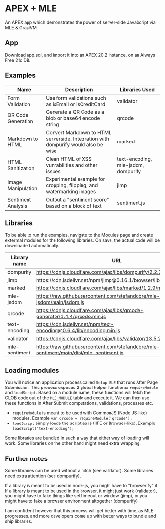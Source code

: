 # APEX + MLE
An APEX app which demonstrates the power of server-side JavaScript via MLE &amp; GraalVM

## App

Download app.sql, and import it into an APEX 20.2 instance, on an Always Free 21c DB.

## Examples

| Name | Description | Libraries Used |
| --- | --- | --- |
| Form Validation | Use form validations such as isEmail or isCreditCard | validator |
| QR Code Generation | Generate a QR Code as a blob or base64 encode string | qrcode |
| Markdown to HTML | Convert Markdown to HTML serverside. Integration with dompurify would also be wise | marked |
| HTML Sanitization | Clean HTML of XSS vunrabilities and other issues | text-encoding, mle-jsdom, dompurify |
| Image Manipulation | Experimental example for cropping, flipping, and watermarking images | jimp |
| Sentiment Analysis | Output a "sentiment score" based on a block of text | sentiment.js |

## Libraries

To be able to run the examples, navigate to the Modules page and create extermal modules for the following libraries.
On save, the actual code will be downloaded automatically.

| Library name | URL |
| --- | --- |
| dompurify | https://cdnjs.cloudflare.com/ajax/libs/dompurify/2.2.7/purify.min.js |
| jimp | https://cdn.jsdelivr.net/npm/jimp@0.16.1/browser/lib/jimp.js |
| marked | https://cdnjs.cloudflare.com/ajax/libs/marked/1.2.9/marked.min.js |
| mle-jsdom | https://raw.githubusercontent.com/stefandobre/mle-jsdom/main/jsdom.js |
| qrcode | https://cdnjs.cloudflare.com/ajax/libs/qrcode-generator/1.4.4/qrcode.min.js |
| text-encoding | https://cdn.jsdelivr.net/npm/text-encoding@0.6.4/lib/encoding.min.js |
| validator | https://cdnjs.cloudflare.com/ajax/libs/validator/13.5.2/validator.min.js |
| mle-sentiment | https://raw.githubusercontent.com/stefandobre/mle-sentiment/main/dist/mle-sentiment.js |

## Loading modules

You will notice an application process called `Setup MLE` that runs After Page Submission. This process exposes 2 global helper functions: `requireModule` and `loadScript`. Based on a module name, these functions will fetch the CLOB code out of the `MLE_MODULE` table and execute it. We can then use these functions in After Submit computations, validations, processes etc.

- `requireModule` is meant to be used with CommonJS (Node JS-like) modules. Example `var qrcode = requireModule('qrcode');`
- `loadScript` simply loads the script as is (IIFE or Browser-like). Example `loadScript('text-encoding');`

Some libraries are bundled in such a way that either way of loading will work. Some libraries on the other hand might need extra wrapping.

## Further notes

Some libraries can be used without a hitch (see validator). Some libraries need extra attention (see dompurify).

If a library is meant to be used in node-js, you might have to "browserify" it.
If a library is meant to be used in the browser, it might just work (validator), you might have to fake things like setTimeout or window (jimp), or you might have to fake a browser environment altogether (dompurify)

I am confident however that this process will get better with time, as MLE progresses, and more developers come up with better ways to bundle and ship libraries.
